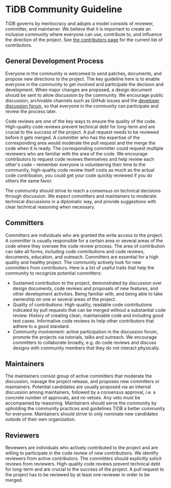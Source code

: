 # TiDB Community Guideline

TiDB governs by meritocracy and adopts a model consists of reviewer, committer, and maintainer. We believe that it is important to create an inclusive community where everyone can use, contribute to, and influence the direction of the project. See [the contributors page](https://github.com/apache/tvm/graphs/contributors) for the current list of contributors.

## General Development Process

Everyone in the community is welcomed to send patches, documents, and propose new directions to the project. The key guideline here is to enable everyone in the community to get involved and participate the decision and development. When major changes are proposed, a design document should be sent to allow discussion by the community. We encourage public discussion, archivable channels such as GitHub issues and the [developer discussion forum](http://internals.tidb.io/), so that everyone in the community can participate and review the process later.

Code reviews are one of the key ways to ensure the quality of the code. High-quality code reviews prevent technical debt for long-term and are crucial to the success of the project. A pull request needs to be reviewed before it gets merged. A committer who has the expertise of the corresponding area would moderate the pull request and the merge the code when it is ready. The corresponding committer could request multiple reviewers who are familiar with the area of the code. We encourage contributors to request code reviews themselves and help review each other's code – remember everyone is volunteering their time to the community, high-quality code review itself costs as much as the actual code contribution, you could get your code quickly reviewed if you do others the same favor.

The community should strive to reach a consensus on technical decisions through discussion. We expect committers and maintainers to moderate technical discussions in a diplomatic way, and provide suggestions with clear technical reasoning when necessary.

## Committers

Committers are individuals who are granted the write access to the project. A committer is usually responsible for a certain area or several areas of the code where they oversee the code review process. The area of contribution can take all forms, including code contributions and code reviews, documents, education, and outreach. Committers are essential for a high quality and healthy project. The community actively look for new committers from contributors. Here is a list of useful traits that help the community to recognize potential committers:

* Sustained contribution to the project, demonstrated by discussion over design documents, code reviews and proposals of new features, and other development activities. Being familiar with, and being able to take ownership on one or several areas of the project.
* Quality of contributions: High-quality, readable code contributions indicated by pull requests that can be merged without a substantial code review. History of creating clean, maintainable code and including good test cases. Informative code reviews to help other contributors that adhere to a good standard.
* Community involvement: active participation in the discussion forum, promote the projects via tutorials, talks and outreach. We encourage committers to collaborate broadly, e.g. do code reviews and discuss designs with community members that they do not interact physically.

## Maintainers

The maintainers consist group of active committers that moderate the discussion, manage the project release, and proposes new committers or maintainers. Potential candidates are usually proposed via an internal discussion among maintainers, followed by a consensus approval, i.e. a concrete number of approvals, and no vetoes. Any veto must be accompanied by reasoning. Maintainers should serve the community by upholding the community practices and guidelines TiDB a better community for everyone. Maintainers should strive to only nominate new candidates outside of their own organization.

## Reviewers

Reviewers are individuals who actively contributed to the project and are willing to participate in the code review of new contributions. We identify reviewers from active contributors. The committers should explicitly solicit reviews from reviewers. High-quality code reviews prevent technical debt for long-term and are crucial to the success of the project. A pull request to the project has to be reviewed by at least one reviewer in order to be merged.
